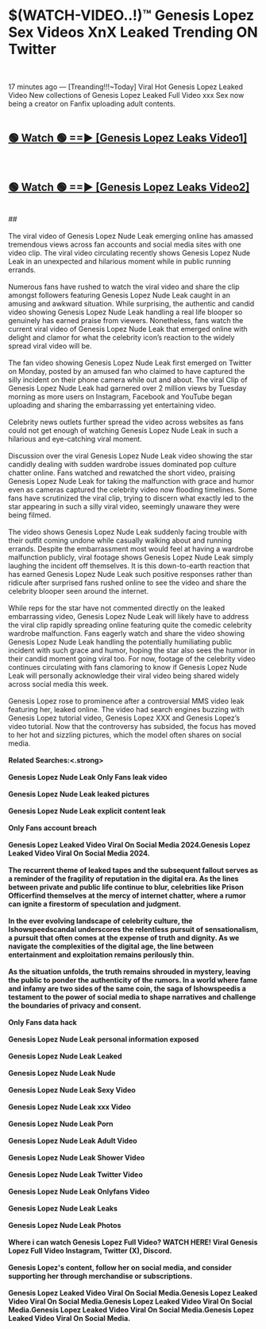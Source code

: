 # $(WATCH-VIDEO..!)™ Genesis Lopez Sex Videos XnX Leaked Trending ON Twitter<br>
<br>

17 minutes ago — [Treanding!!!~Today] Viral Hot Genesis Lopez Leaked Video New collections of Genesis Lopez Leaked Full Video xxx Sex now being a creator on Fanfix uploading adult contents.
<br>
 <br>

##  <a href="https://best2vid.blogspot.com?title=Genesis_Lopez">🟢 Watch 🟢 ==► [Genesis Lopez Leaks Video1]</a><br>
  <br>

##  <a href="https://best2vid.blogspot.com?title=Genesis_Lopez">🟢 Watch 🟢 ==► [Genesis Lopez Leaks Video2]</a><br>
  <br>
  ##
  <br>
  <br>
The viral video of Genesis Lopez Nude Leak emerging online has amassed tremendous views across fan accounts and social media sites with one video clip. The viral video circulating recently shows Genesis Lopez Nude Leak in an unexpected and hilarious moment while in public running errands.
<br><br>
Numerous fans have rushed to watch the viral video and share the clip amongst followers featuring Genesis Lopez Nude Leak caught in an amusing and awkward situation. While surprising, the authentic and candid video showing Genesis Lopez Nude Leak handling a real life blooper so genuinely has earned praise from viewers. Nonetheless, fans watch the current viral video of Genesis Lopez Nude Leak that emerged online with delight and clamor for what the celebrity icon’s reaction to the widely spread viral video will be.
<br><br>
The fan video showing Genesis Lopez Nude Leak first emerged on Twitter on Monday, posted by an amused fan who claimed to have captured the silly incident on their phone camera while out and about. The viral Clip of Genesis Lopez Nude Leak had garnered over 2 million views by Tuesday morning as more users on Instagram, Facebook and YouTube began uploading and sharing the embarrassing yet entertaining video.
<br><br>
Celebrity news outlets further spread the video across websites as fans could not get enough of watching Genesis Lopez Nude Leak in such a hilarious and eye-catching viral moment.
<br><br>
Discussion over the viral Genesis Lopez Nude Leak video showing the star candidly dealing with sudden wardrobe issues dominated pop culture chatter online. Fans watched and rewatched the short video, praising Genesis Lopez Nude Leak for taking the malfunction with grace and humor even as cameras captured the celebrity video now flooding timelines. Some fans have scrutinized the viral clip, trying to discern what exactly led to the star appearing in such a silly viral video, seemingly unaware they were being filmed.
<br><br>
The video shows Genesis Lopez Nude Leak suddenly facing trouble with their outfit coming undone while casually walking about and running errands. Despite the embarrassment most would feel at having a wardrobe malfunction publicly, viral footage shows Genesis Lopez Nude Leak simply laughing the incident off themselves. It is this down-to-earth reaction that has earned Genesis Lopez Nude Leak such positive responses rather than ridicule after surprised fans rushed online to see the video and share the celebrity blooper seen around the internet.
<br><br>
While reps for the star have not commented directly on the leaked embarrassing video, Genesis Lopez Nude Leak will likely have to address the viral clip rapidly spreading online featuring quite the comedic celebrity wardrobe malfunction. Fans eagerly watch and share the video showing Genesis Lopez Nude Leak handling the potentially humiliating public incident with such grace and humor, hoping the star also sees the humor in their candid moment going viral too. For now, footage of the celebrity video continues circulating with fans clamoring to know if Genesis Lopez Nude Leak will personally acknowledge their viral video being shared widely across social media this week.
<br><br>
Genesis Lopez rose to prominence after a controversial MMS video leak featuring her, leaked online. The video had search engines buzzing with Genesis Lopez tutorial video, Genesis Lopez XXX and Genesis Lopez’s video tutorial. Now that the controversy has subsided, the focus has moved to her hot and sizzling pictures, which the model often shares on social media.
<br><br>
<strong>Related Searches:<.strong>
<br><br>
Genesis Lopez Nude Leak Only Fans leak video
<br><br>
Genesis Lopez Nude Leak leaked pictures
<br><br>
Genesis Lopez Nude Leak explicit content leak
<br><br>
Only Fans account breach
<br><br>
Genesis Lopez Leaked Video Viral On Social Media 2024.Genesis Lopez Leaked Video Viral On Social Media 2024.
<br><br>
The recurrent theme of leaked tapes and the subsequent fallout serves as a reminder of the fragility of reputation in the digital era. As the lines between private and public life continue to blur, celebrities like Prison Officerfind themselves at the mercy of internet chatter, where a rumor can ignite a firestorm of speculation and judgment.
<br><br>
In the ever evolving landscape of celebrity culture, the Ishowspeedscandal underscores the relentless pursuit of sensationalism, a pursuit that often comes at the expense of truth and dignity. As we navigate the complexities of the digital age, the line between entertainment and exploitation remains perilously thin.
<br><br>
As the situation unfolds, the truth remains shrouded in mystery, leaving the public to ponder the authenticity of the rumors. In a world where fame and infamy are two sides of the same coin, the saga of Ishowspeedis a testament to the power of social media to shape narratives and challenge the boundaries of privacy and consent.
<br><br>
Only Fans data hack
<br><br>
Genesis Lopez Nude Leak personal information exposed
<br><br>
Genesis Lopez Nude Leak Leaked
<br><br>
Genesis Lopez Nude Leak Nude
<br><br>
Genesis Lopez Nude Leak Sexy Video
<br><br>
Genesis Lopez Nude Leak xxx Video
<br><br>
Genesis Lopez Nude Leak Porn
<br><br>
Genesis Lopez Nude Leak Adult Video
<br><br>
Genesis Lopez Nude Leak Shower Video
<br><br>
Genesis Lopez Nude Leak Twitter Video
<br><br>
Genesis Lopez Nude Leak Onlyfans Video
<br><br>
Genesis Lopez Nude Leak Leaks
<br><br>
Genesis Lopez Nude Leak Photos
<br><br>
Where i can watch Genesis Lopez Full Video? WATCH HERE! Viral Genesis Lopez Full Video Instagram, Twitter (X), Discord.
<br><br>
Genesis Lopez's content, follow her on social media, and consider supporting her through merchandise or subscriptions.
<br><br>
Genesis Lopez Leaked Video Viral On Social Media.Genesis Lopez Leaked Video Viral On Social Media.Genesis Lopez Leaked Video Viral On Social Media.Genesis Lopez Leaked Video Viral On Social Media.Genesis Lopez Leaked Video Viral On Social Media.